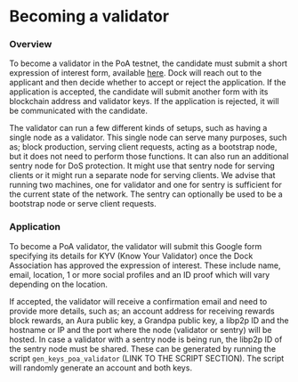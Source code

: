 # Becoming a validator

### Overview

To become a validator in the PoA testnet, the candidate must submit a short expression of interest form, available [here](https://accounts.google.com/ServiceLogin?service=wise&passive=1209600&continue=https://docs.google.com/forms/d/e/1FAIpQLSc_jjdscJCF9l8hyYnsIa45_EDQ22zk9jiVQiTZI7THb8ozWw/viewform?pli%3D1&followup=https://docs.google.com/forms/d/e/1FAIpQLSc_jjdscJCF9l8hyYnsIa45_EDQ22zk9jiVQiTZI7THb8ozWw/viewform?pli%3D1&ltmpl=forms). Dock will reach out to the applicant and then decide whether to accept or reject the application. If the application is accepted, the candidate will submit another form with its blockchain address and validator keys. If the application is rejected, it will be communicated with the candidate. 

The validator can run a few different kinds of setups, such as having a single node as a validator. This single node can serve many purposes, such as; block production, serving client requests, acting as a bootstrap node, but it does not need to perform those functions. It can also run an additional sentry node for DoS protection. It might use that sentry node for serving clients or it might run a separate node for serving clients. We advise that running two machines, one for validator and one for sentry is sufficient for the current state of the network. The sentry can optionally be used to be a bootstrap node or serve client requests.

### Application

To become a PoA validator, the validator will submit this Google form specifying its details for KYV \(Know Your Validator\) once the Dock Association has approved the expression of interest. These include name, email, location, 1 or more social profiles and an ID proof which will vary depending on the location. 

If accepted, the validator will receive a confirmation email and need to provide more details, such as; an account address for receiving rewards block rewards, an Aura public key, a Grandpa public key, a libp2p ID and the hostname or IP and the port where the node \(validator or sentry\) will be hosted. In case a validator with a sentry node is being run, the libp2p ID of the sentry node must be shared. These can be generated by running the script `gen_keys_poa_validator` \(LINK TO THE SCRIPT SECTION\). The script will randomly generate an account and both keys.

